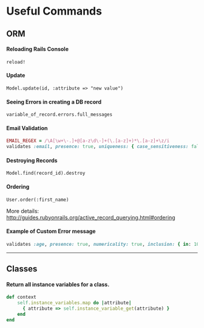 # Useful Commands

## ORM

#### Reloading Rails Console

    reload!

#### Update

    Model.update(id, :attribute => "new value")

#### Seeing Errors in creating a DB record
    variable_of_record.errors.full_messages

#### Email Validation
```ruby
EMAIL_REGEX = /\A[\w+\-.]+@[a-z\d\-]+(\.[a-z]+)*\.[a-z]+\z/i
validates :email, presence: true, uniqueness: { case_sensitiveness: false }, format: { with: EMAIL_REGEX }
```

#### Destroying Records
    Model.find(record_id).destroy

#### Ordering 
    User.order(:first_name)
More details: http://guides.rubyonrails.org/active_record_querying.html#ordering

#### Example of Custom Error message

```ruby
validates :age, presence: true, numericality: true, inclusion: { in: 10..150, message: "must be between 10-150" }
```

***
## Classes
#### Return all instance variables for a class.
```ruby
def context
    self.instance_variables.map do |attribute|
      { attribute => self.instance_variable_get(attribute) }
    end
end
```